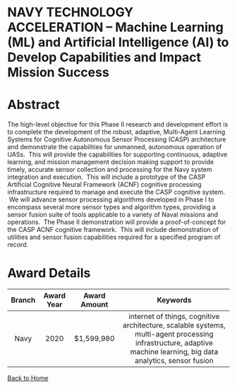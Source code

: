 
NAVY TECHNOLOGY ACCELERATION – Machine Learning (ML) and Artificial Intelligence (AI) to Develop Capabilities and Impact Mission Success
========================================================================================================================================

# Abstract


The high-level objective for this Phase II research and development effort is to complete the development of the robust, adaptive, Multi-Agent Learning Systems for Cognitive Autonomous Sensor Processing (CASP) architecture and demonstrate the capabilities for unmanned, autonomous operation of UASs.  This will provide the capabilities for supporting continuous, adaptive learning, and mission management decision making support to provide timely, accurate sensor collection and processing for the Navy system integration and execution.  This will include a prototype of the CASP Artificial Cognitive Neural Framework (ACNF) cognitive processing infrastructure required to manage and execute the CASP cognitive system.  We will advance sensor processing algorithms developed in Phase I to encompass several more sensor types and algorithm types, providing a sensor fusion suite of tools applicable to a variety of Naval missions and operations.  The Phase II demonstration will provide a proof-of-concept for the CASP ACNF cognitive framework.  This will include demonstration of utilities and sensor fusion capabilities required for a specified program of record.  

# Award Details

|Branch|Award Year|Award Amount|Keywords|
| :---: | :---: | :---: | :---: |
|Navy|2020|$1,599,980|internet of things, cognitive architecture, scalable systems, multi-agent processing infrastructure, adaptive machine learning, big data analytics, sensor fusion|
  
  


[Back to Home](https://github.com/chrischow/dod_sbir_awards/Reports/JH/#2082)